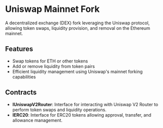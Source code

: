 
# Uniswap Mainnet Fork

A decentralized exchange (DEX) fork leveraging the Uniswap protocol, allowing token swaps, liquidity provision, and removal on the Ethereum mainnet.

## Features

- Swap tokens for ETH or other tokens
- Add or remove liquidity from token pairs
- Efficient liquidity management using Uniswap's mainnet forking capabilities

## Contracts

- **IUniswapV2Router**: Interface for interacting with Uniswap V2 Router to perform token swaps and liquidity operations.
- **IERC20**: Interface for ERC20 tokens allowing approval, transfer, and allowance management.
